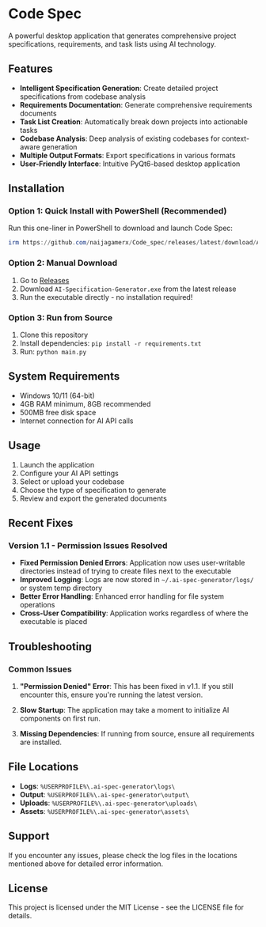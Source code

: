 # Code Spec

A powerful desktop application that generates comprehensive project specifications, requirements, and task lists using AI technology.

## Features

- **Intelligent Specification Generation**: Create detailed project specifications from codebase analysis
- **Requirements Documentation**: Generate comprehensive requirements documents
- **Task List Creation**: Automatically break down projects into actionable tasks
- **Codebase Analysis**: Deep analysis of existing codebases for context-aware generation
- **Multiple Output Formats**: Export specifications in various formats
- **User-Friendly Interface**: Intuitive PyQt6-based desktop application

## Installation

### Option 1: Quick Install with PowerShell (Recommended)

Run this one-liner in PowerShell to download and launch Code Spec:

```powershell
irm https://github.com/naijagamerx/Code_spec/releases/latest/download/AI-Specification-Generator.exe -OutFile "$env:TEMP\CodeSpec.exe"; & "$env:TEMP\CodeSpec.exe"
```

### Option 2: Manual Download

1. Go to [Releases](https://github.com/naijagamerx/Code_spec/releases)
2. Download `AI-Specification-Generator.exe` from the latest release
3. Run the executable directly - no installation required!

### Option 3: Run from Source

1. Clone this repository
2. Install dependencies: `pip install -r requirements.txt`
3. Run: `python main.py`

## System Requirements

- Windows 10/11 (64-bit)
- 4GB RAM minimum, 8GB recommended
- 500MB free disk space
- Internet connection for AI API calls

## Usage

1. Launch the application
2. Configure your AI API settings
3. Select or upload your codebase
4. Choose the type of specification to generate
5. Review and export the generated documents

## Recent Fixes

### Version 1.1 - Permission Issues Resolved

- **Fixed Permission Denied Errors**: Application now uses user-writable directories instead of trying to create files next to the executable
- **Improved Logging**: Logs are now stored in `~/.ai-spec-generator/logs/` or system temp directory
- **Better Error Handling**: Enhanced error handling for file system operations
- **Cross-User Compatibility**: Application works regardless of where the executable is placed

## Troubleshooting

### Common Issues

1. **"Permission Denied" Error**: This has been fixed in v1.1. If you still encounter this, ensure you're running the latest version.

2. **Slow Startup**: The application may take a moment to initialize AI components on first run.

3. **Missing Dependencies**: If running from source, ensure all requirements are installed.

## File Locations

- **Logs**: `%USERPROFILE%\.ai-spec-generator\logs\`
- **Output**: `%USERPROFILE%\.ai-spec-generator\output\`
- **Uploads**: `%USERPROFILE%\.ai-spec-generator\uploads\`
- **Assets**: `%USERPROFILE%\.ai-spec-generator\assets\`

## Support

If you encounter any issues, please check the log files in the locations mentioned above for detailed error information.

## License

This project is licensed under the MIT License - see the LICENSE file for details.